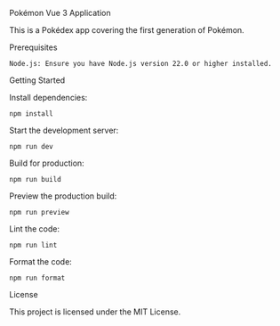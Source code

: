 Pokémon Vue 3 Application

This is a Pokédex app covering the first generation of Pokémon.

Prerequisites

    Node.js: Ensure you have Node.js version 22.0 or higher installed.

Getting Started

Install dependencies:

    npm install

Start the development server:

    npm run dev

Build for production:

    npm run build

Preview the production build:

    npm run preview

Lint the code:

    npm run lint

Format the code:

    npm run format

License

This project is licensed under the MIT License.
